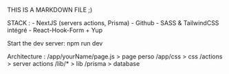 THIS IS A MARKDOWN FILE ;)

STACK :
    - NextJS (servers actions, Prisma)
    - Github
    - SASS & TailwindCSS intégré
    - React-Hook-Form + Yup

Start the dev server:
npm run dev


Architecture : 
/app/yourName/page.js > page perso
/app/css > css
/actions > server actions
/lib/* > lib
/prisma > database